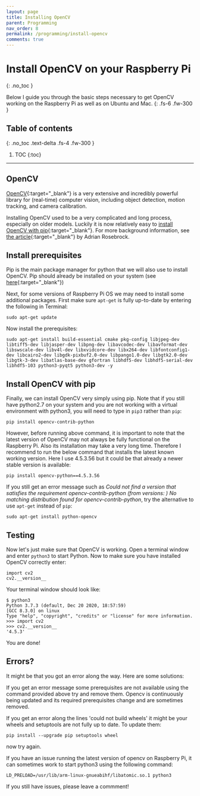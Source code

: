 ```yaml
---
layout: page
title: Installing OpenCV
parent: Programming
nav_order: 8
permalink: /programming/install-opencv
comments: true
---
```


# Install OpenCV on your Raspberry Pi
{: .no_toc }

Below I guide you through the basic steps necessary to get OpenCV working on the Raspberry Pi as well as on Ubuntu and Mac.
{: .fs-6 .fw-300 }

## Table of contents
{: .no_toc .text-delta .fs-4 .fw-300 }

1. TOC
{:toc}
---

## OpenCV
[OpenCV](https://opencv.org){:target="_blank"} is a very extensive and incredibly powerful library for (real-time) computer vision, including object detection, motion tracking, and camera calibration.

Installing OpenCV used to be a very complicated and long process, especially on older models. Luckily it is now relatively easy to [install OpenCV with pip](https://pypi.org/project/opencv-python){:target="_blank"}. For more background information, see [the article](https://www.pyimagesearch.com/2018/09/19/pip-install-opencv/){:target="_blank"} by Adrian Rosebrock.

## Install prerequisites
Pip is the main package manager for python that we will also use to install OpenCV. Pip should already be installed on your system (see [here](https://pip.pypa.io/en/stable/installing/){:target="_blank"})

Next, for some versions of Raspberry Pi OS we may need to install some additional packages. First make sure `apt-get` is fully up-to-date by entering the following in Terminal:

```
sudo apt-get update
```

Now install the prerequisites:

```
sudo apt-get install build-essential cmake pkg-config libjpeg-dev libtiff5-dev libjasper-dev libpng-dev libavcodec-dev libavformat-dev libswscale-dev libv4l-dev libxvidcore-dev libx264-dev libfontconfig1-dev libcairo2-dev libgdk-pixbuf2.0-dev libpango1.0-dev libgtk2.0-dev libgtk-3-dev libatlas-base-dev gfortran libhdf5-dev libhdf5-serial-dev libhdf5-103 python3-pyqt5 python3-dev -y
```

## Install OpenCV with pip
Finally, we can install OpenCV very simply using pip. Note that if you still have python2.7 on your system and you are not working with a virtual environment with python3, you will need to type in `pip3` rather than `pip`:

```
pip install opencv-contrib-python
```

However, before running above command, it is important to note that the latest version of OpenCV may not always be fully functional on the Raspberry Pi. Also its installation may take a very long time. Therefore I recommend to run the below command that installs the latest known working version. Here I use 4.5.3.56 but it could be that already a newer stable version is available:

```
pip install opencv-python==4.5.3.56
```

If you still get an error message such as *Could not find a version that satisfies the requirement opencv-contrib-python (from versions: ) No matching distribution found for opencv-contrib-python*, try the alternative to use `apt-get` instead of `pip`:

```
sudo apt-get install python-opencv
```

## Testing
Now let's just make sure that OpenCV is working. Open a terminal window and enter `python3` to start Python. Now to make sure you have installed OpenCV correctly enter:

```
import cv2
cv2.__version__
```

Your terminal window should look like:

```
$ python3
Python 3.7.3 (default, Dec 20 2020, 18:57:59)
[GCC 8.3.0] on linux
Type "help", "copyright", "credits" or "license" for more information.
>>> import cv2
>>> cv2.__version__
'4.5.3'
```
You are done!

## Errors?
It might be that you got an error along the way. Here are some solutions:

If you get an error message some prerequisites are not available using the command provided above try and remove them. Opencv is continuously being updated and its required prerequisites change and are sometimes removed.

If you get an error along the lines 'could not build wheels' it might be your wheels and setuptools are not fully up to date. To update them:

```
pip install --upgrade pip setuptools wheel
```

now try again.

If you have an issue running the latest version of opencv on Raspberry Pi, it can sometimes work to start python3 using the following command: 
```
LD_PRELOAD=/usr/lib/arm-linux-gnueabihf/libatomic.so.1 python3
```

If you still have issues, please leave a commment!

